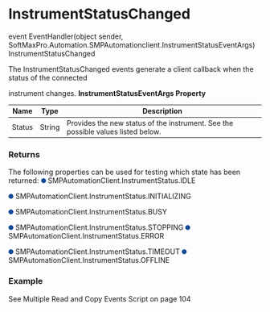# InstrumentStatusChanged

event EventHandler(object sender, SoftMaxPro.Automation.SMPAutomationclient.InstrumentStatusEventArgs) InstrumentStatusChanged

The InstrumentStatusChanged events generate a client callback when the status of the connected

instrument changes. **InstrumentStatusEventArgs Property**

| **Name** | **Type** | **Description**                                                                  |
| -------- | -------- | -------------------------------------------------------------------------------- |
| Status   | String   | Provides the new status of the instrument. See the possible values listed below. |

### Returns

The following properties can be used for testing which state has been returned: ![](../../../../../.gitbook/assets/1.png) SMPAutomationClient.InstrumentStatus.IDLE

![](../../../../../.gitbook/assets/2.png) SMPAutomationClient.InstrumentStatus.INITIALIZING

![](../../../../../.gitbook/assets/3.png) SMPAutomationClient.InstrumentStatus.BUSY

![](../../../../../.gitbook/assets/4.png) SMPAutomationClient.InstrumentStatus.STOPPING ![](../../../../../.gitbook/assets/5.png) SMPAutomationClient.InstrumentStatus.ERROR

![](../../../../../.gitbook/assets/6.png) SMPAutomationClient.InstrumentStatus.TIMEOUT ![](../../../../../.gitbook/assets/7.png) SMPAutomationClient.InstrumentStatus.OFFLINE

### Example

See Multiple Read and Copy Events Script on page 104
